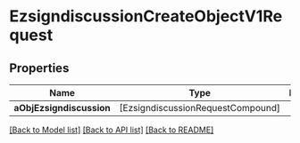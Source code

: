 # EzsigndiscussionCreateObjectV1Request

## Properties
Name | Type | Description | Notes
------------ | ------------- | ------------- | -------------
**aObjEzsigndiscussion** | [EzsigndiscussionRequestCompound] |  | 

[[Back to Model list]](../README.md#documentation-for-models) [[Back to API list]](../README.md#documentation-for-api-endpoints) [[Back to README]](../README.md)


